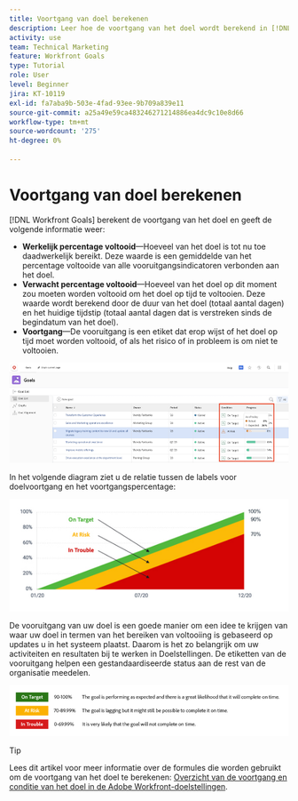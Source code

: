 ```yaml
---
title: Voortgang van doel berekenen
description: Leer hoe de voortgang van het doel wordt berekend in [!DNL Workfront Goals].
activity: use
team: Technical Marketing
feature: Workfront Goals
type: Tutorial
role: User
level: Beginner
jira: KT-10119
exl-id: fa7aba9b-503e-4fad-93ee-9b709a839e11
source-git-commit: a25a49e59ca483246271214886ea4dc9c10e8d66
workflow-type: tm+mt
source-wordcount: '275'
ht-degree: 0%

---
```


# Voortgang van doel berekenen

[!DNL Workfront Goals] berekent de voortgang van het doel en geeft de volgende informatie weer:

* **Werkelijk percentage voltooid**—Hoeveel van het doel is tot nu toe daadwerkelijk bereikt. Deze waarde is een gemiddelde van het percentage voltooide van alle vooruitgangsindicatoren verbonden aan het doel.
* **Verwacht percentage voltooid**—Hoeveel van het doel op dit moment zou moeten worden voltooid om het doel op tijd te voltooien. Deze waarde wordt berekend door de duur van het doel (totaal aantal dagen) en het huidige tijdstip (totaal aantal dagen dat is verstreken sinds de begindatum van het doel).
* **Voortgang**—De vooruitgang is een etiket dat erop wijst of het doel op tijd moet worden voltooid, of als het risico of in probleem is om niet te voltooien.

![Een screenshot van de voortgang van het doel in [!DNL Workfront Goals]](assets/13-workfront-goals-percent-complete.png)

In het volgende diagram ziet u de relatie tussen de labels voor doelvoortgang en het voortgangspercentage:

![Een grafiek die de verhouding tussen de etiketten van de doelvooruitgang en vooruitgangspercentage illustreert](assets/14-workfront-goals-progress-statuses.jpeg)

De vooruitgang van uw doel is een goede manier om een idee te krijgen van waar uw doel in termen van het bereiken van voltooiing is gebaseerd op updates u in het systeem plaatst. Daarom is het zo belangrijk om uw activiteiten en resultaten bij te werken in Doelstellingen. De etiketten van de vooruitgang helpen een gestandaardiseerde status aan de rest van de organisatie meedelen.

![Een afbeelding die de verschillende voortgangslabels bedekt in [!DNL Workfront Goals]](assets/15-workfront-goals-progress-bar-code.png)


>[!TIP]
>
>Lees dit artikel voor meer informatie over de formules die worden gebruikt om de voortgang van het doel te berekenen: [Overzicht van de voortgang en conditie van het doel in de Adobe Workfront-doelstellingen](https://experienceleague.adobe.com/docs/workfront/using/adobe-workfront-goals/goal-management/calculate-goal-progress.html?lang=en#overview-of-goal-progress-and-threshold).

